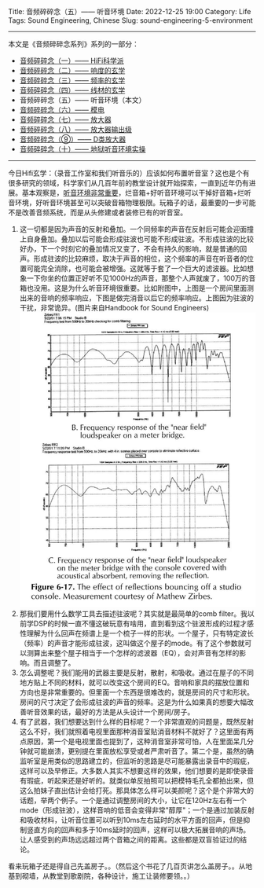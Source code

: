 Title: 音频碎碎念（五）—— 听音环境
Date: 2022-12-25 19:00
Category: Life
Tags: Sound Engineering, Chinese
Slug: sound-engineering-5-environment


---

本文是《音频碎碎念系列》系列的一部分：

* [音频碎碎念（一）—— HiFi科学派](/audio-1.html)
* [音频碎碎念（二）—— 响度的玄学](/audio-2.html)
* [音频碎碎念（三）—— 频率的玄学](/audio-3.html)
* [音频碎碎念（四）—— 线材的玄学](/audio-4.html)
* 音频碎碎念（五）—— 听音环境（本文）
* [音频碎碎念（六）—— 模电](/audio-6.html)
* [音频碎碎念（七）—— 放大器](/audio-7.html)
* [音频碎碎念（八）—— 放大器输出级](/audio-8.html)
* [音频碎碎念（⑨）—— D类放大器](/audio-9.html)
* [音频碎碎念（十）—— 地狱听音环境实操](/audio-10.html)

---

今日Hifi玄学：（录音工作室和我们听音乐的）应该如何布置听音室？这也是个有很多研究的领域，科学家们从几百年前的教堂设计就开始探索，一直到近年仍有进展。基本观察是，[听音环境非常重要](/sound-engineering-10-real-example.html)，烂音箱+好听音环境可以干掉好音箱+烂听音环境，好听音环境甚至可以突破音箱物理极限。玩箱子的话，最重要的一步可能不是改善音频系统，而是从头修建或者装修已有的听音室。

1. 这一切都是因为声音的反射和叠加。一个同频率的声音在反射后可能会迎面撞上自身叠加。叠加以后可能会形成驻波也可能不形成驻波。不形成驻波的比较好办，下一个时刻它的叠加情况又变了，不会有持久的影响，就是普通的回声。形成驻波的比较麻烦，取决于声音的相位，这个频率的声音在听音者的位置可能完全消除，也可能会被增强。这就等于套了一个巨大的滤波器。比如想象一下你坐的位置正好听不见1000Hz的声音，那整个人声就废了，100万的音箱也没用。这是为什么听音环境很重要。比如附图中，上图是一个房间里面测出来的音响的频率响应，下图是做完消音以后它的频率响应。上图因为驻波的干扰，非常诡异。(图片来自Handbook for Sound Engineers)
![Frequency response](images/audio-room-eq.jpg)
2. 那我们要用什么数学工具去描述驻波呢？其实就是最简单的comb filter。我以前学DSP的时候一直不懂这破玩意有啥用，直到看到这个驻波形成的过程才感性理解为什么回声在频谱上是一个梳子一样的形状。一个屋子，只有特定波长（频率）的声音才能形成驻波，这叫做这个屋子的mode。有了这个参数就可以测算出来整个屋子相当于一个怎样的滤波器（EQ），会对声音有怎样的影响。而且调整了。
3. 怎么调整呢？我们能用的武器主要是反射，散射，和吸收。通过在屋子的不同地方贴上不同的材料，就可以改变这个房间的EQ。音响和家具的摆放位置和方向也是非常重要的。但里面一个东西是很难改的，就是房间的尺寸和形状。房间的尺寸决定了会形成驻波的声音的频率。这是为什么如果真的想要大幅改善听音效果的话，最好的方法是从头设计一个房间/房子。
4. 有了武器，我们想要达到什么样的目标呢？一个非常直观的问题是，既然反射这么不好，我们就照着电视里面那种消音室贴消音材料不就好了？这里面有两点原因，第一个是电视里面也提到了，这种消音室非常可怕，人在里面呆几分钟就可能崩溃，更别提在里面放松享受或者严肃听音了。第二个是，虽然的确监听室是用类似的思路建立的，但监听的思路是尽可能暴露出录音中的瑕疵，这样可以及早修正。大多数人其实不想要这样的效果，他们想要的是即使录音有瑕疵，听起来还是好听的。就类似单反拍照可以把模特毛孔全都拍出来，但这么拍妹子直出估计会给打死。那具体怎么样可以美颜呢？这个是个非常大的话题，举两个例子。一个是通过调整房间的大小，让它在120Hz左右有一个mode（形成驻波），这样音响的低音会变得非常"醇厚"；一个是通过加装反射和吸收材料，让听音位置可以听到10ms左右延时的水平方面的回声，但是抑制竖直方向的回声和多于10ms延时的回声，这样可以极大拓展音响的声场。让人感受到的声场远远超过两个音箱之间的距离。这些都是双盲验证过的结论。

看来玩箱子还是得自己先盖房子。。（然后这个书花了几百页讲怎么盖房子。。从地基到砌墙，从教堂到歌剧院，各种设计，施工让装修要领。。）